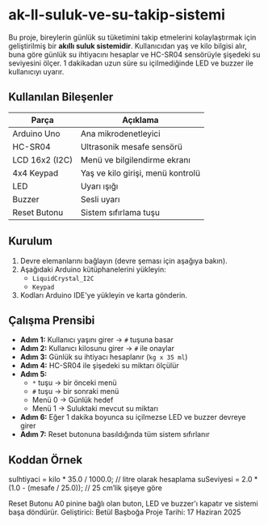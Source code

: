# ak-ll-suluk-ve-su-takip-sistemi
Bu proje, bireylerin günlük su tüketimini takip etmelerini kolaylaştırmak için geliştirilmiş bir **akıllı suluk sistemidir**. Kullanıcıdan yaş ve kilo bilgisi alır, buna göre günlük su ihtiyacını hesaplar ve HC-SR04 sensörüyle şişedeki su seviyesini ölçer. 1 dakikadan uzun süre su içilmediğinde LED ve buzzer ile kullanıcıyı uyarır.

## Kullanılan Bileşenler

| Parça             | Açıklama                         |
|------------------|----------------------------------|
| Arduino Uno      | Ana mikrodenetleyici             |
| HC-SR04          | Ultrasonik mesafe sensörü        |
| LCD 16x2 (I2C)    | Menü ve bilgilendirme ekranı     |
| 4x4 Keypad       | Yaş ve kilo girişi, menü kontrolü|
| LED              | Uyarı ışığı                      |
| Buzzer           | Sesli uyarı                      |
| Reset Butonu     | Sistem sıfırlama tuşu            |

##  Kurulum

1. Devre elemanlarını bağlayın (devre şeması için aşağıya bakın).
2. Aşağıdaki Arduino kütüphanelerini yükleyin:
   - `LiquidCrystal_I2C`
   - `Keypad`
3. Kodları Arduino IDE'ye yükleyin ve karta gönderin.


##  Çalışma Prensibi

- **Adım 1:** Kullanıcı yaşını girer → `#` tuşuna basar  
- **Adım 2:** Kullanıcı kilosunu girer → `#` ile onaylar  
- **Adım 3:** Günlük su ihtiyacı hesaplanır (`kg x 35 ml`)  
- **Adım 4:** HC-SR04 ile şişedeki su miktarı ölçülür  
- **Adım 5:**  
  - `*` tuşu → bir önceki menü  
  - `#` tuşu → bir sonraki menü  
  - Menü 0 → Günlük hedef  
  - Menü 1 → Suluktaki mevcut su miktarı  
- **Adım 6:** Eğer 1 dakika boyunca su içilmezse LED ve buzzer devreye girer  
- **Adım 7:** Reset butonuna basıldığında tüm sistem sıfırlanır

## Koddan Örnek

suIhtiyaci = kilo * 35.0 / 1000.0; // litre olarak hesaplama
suSeviyesi = 2.0 * (1.0 - (mesafe / 25.0)); // 25 cm’lik şişeye göre

 Reset Butonu
A0 pinine bağlı olan buton, LED ve buzzer'ı kapatır ve sistemi başa döndürür.
 Geliştirici: Betül Başboğa
 Proje Tarihi: 17 Haziran 2025


